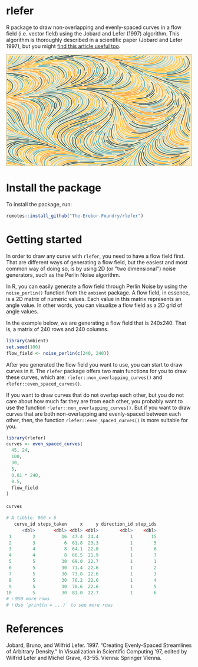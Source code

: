 # rlefer

R package to draw non-overlapping and evenly-spaced curves in a flow field (i.e. vector field)
using the Jobard and Lefer (1997) algorithm. This algorithm is thoroughly described in a scientific paper (Jobard and Lefer 1997), but you might [find this article useful too](https://pedro-faria.netlify.app/posts/2024/2024-02-19-flow-even/en/index.html).

![](./man/figures/even_curves2.png)

# Install the package

To install the package, run:

```r
remotes::install_github("The-Erebor-Foundry/rlefer")
```

# Getting started

In order to draw any curve with `rlefer`, you need to have
a flow field first. That are different ways of generating a flow field,
but the easiest and most common way of doing so, is by using
2D (or "two dimensional") noise generators, such as the
Perlin Noise algorithm.

In R, you can easily generate a flow field through Perlin
Noise by using the `noise_perlin()` function from the `ambient` package.
A flow field, in essence, is a 2D matrix of numeric values. Each
value in this matrix represents an angle value. In other words,
you can visualize a flow field as a 2D grid of angle values.

In the example below, we are generating a flow field that
is 240x240. That is, a matrix of 240 rows and 240 columns.

```r
library(ambient)
set.seed(100)
flow_field <- noise_perlin(c(240, 240))
```

After you generated the flow field you want to use,
you can start to draw curves in it. The `rlefer` package
offers two main functions for you to draw these curves,
which are: `rlefer::non_overlapping_curves()` and
`rlefer::even_spaced_curves()`.

If you want to draw curves that do not overlap each other, but you do not care about how much far they are from each other, you probably want to use the function `rlefer::non_overlapping_curves()`. But if you want to draw curves that are both non-overlapping and evenly-spaced
between each other, then, the function `rlefer::even_spaced_curves()` is more
suitable for you.

```r
library(rlefer)
curves <- even_spaced_curves(
  45, 24,
  100,
  30,
  5,
  0.01 * 240,
  0.5,
  flow_field
)

curves
```

```r
# A tibble: 960 × 6
   curve_id steps_taken     x     y direction_id step_ids
      <dbl>       <dbl> <dbl> <dbl>        <dbl>    <dbl>
 1        2          16  47.4  24.4            1       15
 2        3           6  61.8  23.3            1        5
 3        4           8  64.1  22.0            1        6
 4        4           8  66.5  21.9            1        7
 5        5          30  69.0  22.7            1        1
 6        5          30  71.4  22.6            1        2
 7        5          30  73.8  22.6            1        3
 8        5          30  76.2  22.6            1        4
 9        5          30  78.6  22.6            1        5
10        5          30  81.0  22.7            1        6
# ℹ 950 more rows
# ℹ Use `print(n = ...)` to see more rows
```



# References

Jobard, Bruno, and Wilfrid Lefer. 1997. “Creating Evenly-Spaced Streamlines of Arbitrary Density.” In Visualization in Scientific Computing ’97, edited by Wilfrid Lefer and Michel Grave, 43–55. Vienna: Springer Vienna.
